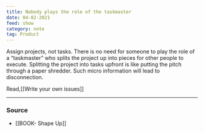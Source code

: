 ```yaml
---
title: Nobody plays the role of the taskmaster
date: 04-02-2021
feed: show
category: note
tag: Product
---
```


Assign projects, not tasks. There is no need for someone to play the role of a “taskmaster” who splits the project up into pieces for other people to execute. Splitting the project into tasks upfront is like putting the pitch through a paper shredder. Such micro information will lead to disconnection. 

Read,[[Write your own issues]]

---
### Source
- [[BOOK- Shape Up]]